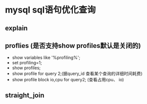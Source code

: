# mysql sql语句优化查询

## explain

## proflies (是否支持show profiles默认是关闭的)
- show variables like '%profiling%';
- set profiling=1;
- show profiles;
- show profile for query 2;(据query_id 查看某个查询的详细时间耗费)
- show profile block io,cpu for query2; (查看占用cpu、 io)

## straight_join